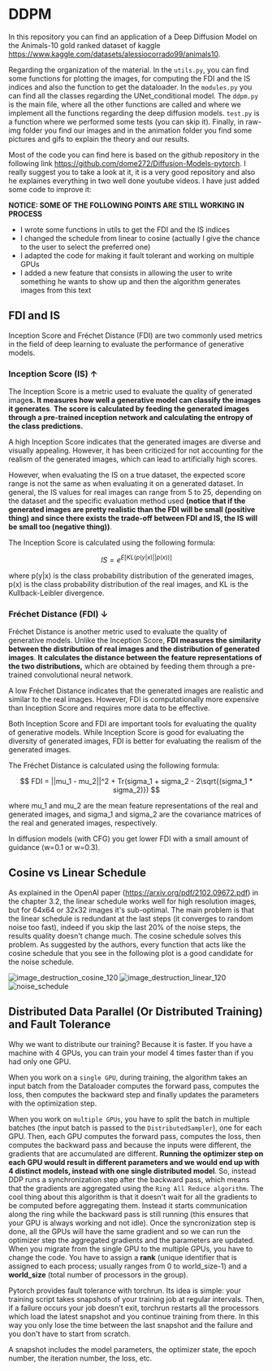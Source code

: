 # DDPM

In this repository you can find an application of a Deep Diffusion Model on the Animals-10 gold ranked dataset of kaggle https://www.kaggle.com/datasets/alessiocorrado99/animals10. 

Regarding the organization of the material. In the `utils.py`, you can find some functions for plotting the images, for computing the FDI and the IS indices and also the function to get the dataloader. In the `modules.py` you can find all the classes regarding the UNet_conditional model. The `ddpm.py` is the main file, where all the other functions are called and where we implement all the functions regarding the deep diffusion models. `test.py` is a function where we performed some tests (you can skip it). Finally, in raw-img folder you find our images and in the animation folder you find some pictures and gifs to explain the theory and our results.

Most of the code you can find here is based on the github repository in the following link https://github.com/dome272/Diffusion-Models-pytorch. I really suggest you to take a look at it, it is a very good repository and also he explaines everything in two well done youtube videos. I have just added some code to improve it:

**NOTICE: SOME OF THE FOLLOWING POINTS ARE STILL WORKING IN PROCESS**

* I wrote some functions in utils to get the FDI and the IS indices
* I changed the schedule from linear to cosine (actually I give the chance to the user to select the preferred one)
* I adapted the code for making it fault tolerant and working on multiple GPUs
* I added a new feature that consists in allowing the user to write something he wants to show up and then the algorithm generates images from this text


## FDI and IS

Inception Score and Fréchet Distance (FDI) are two commonly used metrics in the field of deep learning to evaluate the performance of generative models.

### Inception Score (IS) **↑**

The Inception Score is a metric used to evaluate the quality of generated image**s. It measures how well a generative model can classify the images it generates**. **The score is calculated by feeding the generated images through a pre-trained inception network and calculating the entropy of the class predictions.**

A high Inception Score indicates that the generated images are diverse and visually appealing. However, it has been criticized for not accounting for the realism of the generated images, which can lead to artificially high scores.

However, when evaluating the IS on a true dataset, the expected score range is not the same as when evaluating it on a generated dataset. In general, the IS values for real images can range from 5 to 25, depending on the dataset and the specific evaluation method used **(notice that if the generated images are pretty realistic than the FDI will be small (positive thing) and since there exists the trade-off between FDI and IS, the IS will be small too (negative thing))**.

The Inception Score is calculated using the following formula:

$$
IS = e^{E[KL(p(y|x) || p(x))]}
$$

where p(y|x) is the class probability distribution of the generated images, p(x) is the class probability distribution of the real images, and KL is the Kullback-Leibler divergence.

### Fréchet Distance (FDI) **↓**

Fréchet Distance is another metric used to evaluate the quality of generative models. Unlike the Inception Score, **FDI measures the similarity between the distribution of real images and the distribution of generated images**. **It calculates the distance between the feature representations of the two distributions,** which are obtained by feeding them through a pre-trained convolutional neural network.

A low Fréchet Distance indicates that the generated images are realistic and similar to the real images. However, FDI is computationally more expensive than Inception Score and requires more data to be effective.

Both Inception Score and FDI are important tools for evaluating the quality of generative models. While Inception Score is good for evaluating the diversity of generated images, FDI is better for evaluating the realism of the generated images.

The Fréchet Distance is calculated using the following formula:

$$
FDI = ||mu_1 - mu_2||^2 + Tr(sigma_1 + sigma_2 - 2\sqrt{(sigma_1 * sigma_2)})
$$

where mu_1 and mu_2 are the mean feature representations of the real and generated images, and sigma_1 and sigma_2 are the covariance matrices of the real and generated images, respectively.

In diffusion models (with CFG) you get lower FDI with a small amount of guidance (w=0.1 or w=0.3).
## Cosine vs Linear Schedule
As explained in the OpenAI paper (https://arxiv.org/pdf/2102.09672.pdf) in the chapter 3.2, the linear schedule works well for high resolution images, but for 64x64 or 32x32 images it's sub-optimal. The main problem is that the linear schedule is redundant at the last steps (it converges to random noise too fast), indeed if you skip the last 20% of the noise steps, the results quality doesn't change much. The cosine schedule solves this problem. As suggested by the authors, every function that acts like the cosine schedule that you see in the following plot is a good candidate for the noise schedule.

![image_destruction_cosine_120](https://user-images.githubusercontent.com/120527637/221933353-faa67498-ee22-4373-a466-afa6917dde68.gif)
![image_destruction_linear_120](https://user-images.githubusercontent.com/120527637/221417267-fc369fd4-6ce0-444e-ab99-fa8dd39c03fd.gif)
![noise_schedule](https://user-images.githubusercontent.com/120527637/221933361-8352564b-db20-4942-9f1a-dfbad2acb3d3.png)


## Distributed Data Parallel (Or Distributed Training) and Fault Tolerance

Why we want to distribute our training? Because it is faster. If you have a machine with 4 GPUs, you can train your model 4 times faster than if you had only one GPU. 

When you work on a `single GPU`, during training, the algorithm takes an input batch from the Dataloader computes the forward pass, computes the loss, then computes the backward step and finally updates the parameters with the optimization step. 

When you work on `multiple GPUs`, you have to split the batch in multiple batches (the input batch is passed to the `DistributedSampler`), one for each GPU. Then, each GPU computes the forward pass, computes the loss, then computes the backward pass and because the inputs were different, the gradients that are accumulated are different. **Running the optimizer step on each GPU would result in different parameters and we would end up with 4 distinct models, instead with one single distributed model**. So, instead DDP runs a synchronization step after the backward pass, which means that the gradients are aggregated using the `Ring All Reduce algorithm`. The cool thing about this algorithm is that it doesn't wait for all the gradients to be computed before aggregating them. Instead it starts communication along the ring while the backward pass is still running (this ensures that your GPU is always working and not idle). Once the syncronization step is done, all the GPUs will have the same gradient and so we can run the optimizer step the aggregated gradients and the parameters are updated.
When you migrate from the single GPU to the multiple GPUs, you have to change the code. You have to assign a **rank** (unique identifier that is assigned to each process; usually ranges from 0 to world_size-1) and a **world_size** (total number of processors in the group). 

Pytorch provides fault tolerance with torchrun. Its idea is simple: your training script takes snapshots of your training job at regular intervals. Then, if a failure occurs your job doesn't exit, torchrun restarts all the processors which load the latest snapshot and you continue training from there. In this way you only lose the time between the last snapshot and the failure and you don't have to start from scratch. 

A snapshot includes the model parameters, the optimizer state, the epoch number, the iteration number, the loss, etc.

